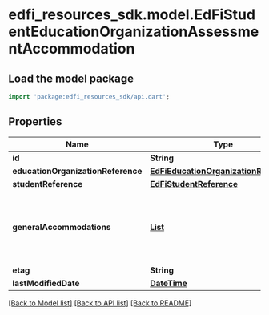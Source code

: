 # edfi_resources_sdk.model.EdFiStudentEducationOrganizationAssessmentAccommodation

## Load the model package
```dart
import 'package:edfi_resources_sdk/api.dart';
```

## Properties
Name | Type | Description | Notes
------------ | ------------- | ------------- | -------------
**id** | **String** |  | [optional] 
**educationOrganizationReference** | [**EdFiEducationOrganizationReference**](EdFiEducationOrganizationReference.md) |  | 
**studentReference** | [**EdFiStudentReference**](EdFiStudentReference.md) |  | 
**generalAccommodations** | [**List<EdFiStudentEducationOrganizationAssessmentAccommodationGeneralAccommodation>**](EdFiStudentEducationOrganizationAssessmentAccommodationGeneralAccommodation.md) | An unordered collection of studentEducationOrganizationAssessmentAccommodationGeneralAccommodations. The special variation(s) to be used in how assessments (in general) are presented, how it is administered, or how the test taker is allowed to respond. This generally refers to changes that do not substantially alter what the examination measures. The proper use of accommodations does not substantially change academic level or performance criteria. | [optional] [default to const []]
**etag** | **String** | A unique system-generated value that identifies the version of the resource. | [optional] 
**lastModifiedDate** | [**DateTime**](DateTime.md) | The date and time the resource was last modified. | [optional] 

[[Back to Model list]](../README.md#documentation-for-models) [[Back to API list]](../README.md#documentation-for-api-endpoints) [[Back to README]](../README.md)


